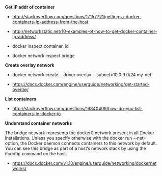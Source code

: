 **Get IP addr of container**

- http://stackoverflow.com/questions/17157721/getting-a-docker-containers-ip-address-from-the-host

- http://networkstatic.net/10-examples-of-how-to-get-docker-container-ip-address/

- docker inspect container_id

- docker network inspect bridge

**Create overlay network**

- docker network create --driver overlay --subnet=10.0.9.0/24 my-net

- https://docs.docker.com/engine/userguide/networking/get-started-overlay/

**List containers**

- http://stackoverflow.com/questions/16840409/how-do-you-list-containers-in-docker-io

**Understand container networks**

The bridge network represents the docker0 network present in all Docker installations. Unless you specify otherwise with the docker run --net=<NETWORK> option, the Docker daemon connects containers to this network by default. You can see this bridge as part of a host’s network stack by using the ifconfig command on the host.

- https://docs.docker.com/v1.10/engine/userguide/networking/dockernetworks/






